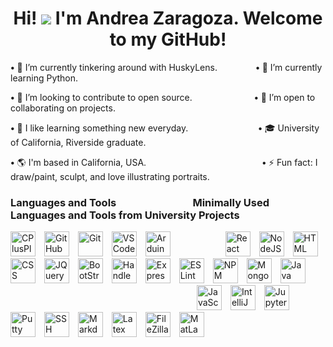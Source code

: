 <!--
**AndreaZaragoza/AndreaZaragoza** is a ✨ _special_ ✨ repository because its `README.md` (this file) appears on your GitHub profile.

Here are some ideas to get you started:

- 🔭 I’m currently working on ...
- 🌱 I’m currently learning ...
- 👯 I’m looking to collaborate on ...
- 🤔 I’m looking for help with ...
- 💬 Ask me about ...
- 📫 How to reach me: ...
- 😄 Pronouns: ...
- ⚡ Fun fact: ...
-->

<h1 align="center">Hi! <img src="https://user-images.githubusercontent.com/18350557/176309783-0785949b-9127-417c-8b55-ab5a4333674e.gif" /> I'm Andrea Zaragoza. Welcome to my GitHub!</h1>

**•** 🚀 I’m currently tinkering around with HuskyLens. &ensp;&thinsp;&ensp;&thinsp;&ensp;&thinsp;&ensp;&thinsp;&ensp;&thinsp;&ensp;&thinsp;**•** 🌱 I’m currently learning Python.
<br />

**•** 👯 I’m looking to contribute to open source. &ensp;&thinsp;&ensp;&thinsp;&ensp;&thinsp;&ensp;&thinsp;&ensp;&thinsp;&ensp;&thinsp;&ensp;&thinsp;&ensp;&thinsp;&ensp;&thinsp;&ensp;&thinsp;**•** 🤝 I’m open to collaborating on projects.
<br />

**•** 📝 I like learning something new everyday.&ensp;&thinsp;&ensp;&thinsp;&ensp;&thinsp;&ensp;&thinsp;&ensp;&thinsp;&ensp;&thinsp;&ensp;&thinsp;&ensp;&thinsp;&ensp;&thinsp;&ensp;&thinsp;&ensp;&thinsp;&ensp;**•** 🎓 University of California, Riverside graduate.
<br />

**•** 🌎 I'm based in California, USA. &ensp;&thinsp;&ensp;&thinsp;&ensp;&thinsp;&ensp;&thinsp;&ensp;&thinsp;&ensp;&thinsp;&ensp;&thinsp;&ensp;&thinsp;&ensp;&thinsp;&ensp;&thinsp;&ensp;&thinsp;&ensp;&thinsp;&ensp;&thinsp;&ensp;&thinsp;&ensp;&thinsp;&ensp;&thinsp;&ensp;&thinsp;&ensp;&thinsp;&ensp;&thinsp;**•** ⚡ Fun fact: I draw/paint, sculpt, and love illustrating portraits.
<br />

### Languages and Tools &ensp;&thinsp;&ensp;&thinsp;&ensp;&thinsp;&ensp;&thinsp;&ensp;&thinsp;&ensp;&thinsp;&ensp;&thinsp;&ensp;&thinsp;&ensp;&thinsp;&ensp;&thinsp;&ensp;&thinsp;Minimally Used Languages and Tools from University Projects

<p>
  <img alt="CPlusPlus" width="40px" style="padding-right:10px;" src="https://cdn.jsdelivr.net/gh/devicons/devicon/icons/cplusplus/cplusplus-plain.svg" />        
  <img alt="GitHub" width="40px" style="padding-right:10px;" src="https://cdn.jsdelivr.net/gh/devicons/devicon/icons/github/github-original.svg" />
  <img alt="Git" width="40px" style="padding-right:10px;" src="https://cdn.jsdelivr.net/gh/devicons/devicon/icons/git/git-original.svg" />
  <img alt="VSCode" width="40px" style="padding-right:10px;"src="https://cdn.jsdelivr.net/gh/devicons/devicon/icons/vscode/vscode-original.svg" />
  <img alt="Arduino" width="40px" style="padding-right:10px;" src="https://cdn.jsdelivr.net/gh/devicons/devicon/icons/arduino/arduino-original.svg" />
  &emsp;&emsp;&emsp;&emsp;&emsp;
  <img alt="React" width="40px" style="padding-right:10px;" src="https://cdn.jsdelivr.net/gh/devicons/devicon/icons/react/react-original.svg" />
  <img alt="NodeJS" width="40px" style="padding-right:10px;" src="https://cdn.jsdelivr.net/gh/devicons/devicon/icons/nodejs/nodejs-original.svg" />
  <img alt="HTML" width="40px" style="padding-right:10px;" src="https://cdn.jsdelivr.net/gh/devicons/devicon/icons/html5/html5-plain.svg" />
  <img alt="CSS" width="40px" style="padding-right:10px;" src="https://cdn.jsdelivr.net/gh/devicons/devicon/icons/css3/css3-plain.svg" />
  <img alt="JQuery" width="40px" style="padding-right:10px;" src="https://cdn.jsdelivr.net/gh/devicons/devicon/icons/jquery/jquery-plain-wordmark.svg" />
  <img alt="BootStrap" width="40px" style="padding-right:10px;" src="https://cdn.jsdelivr.net/gh/devicons/devicon/icons/bootstrap/bootstrap-plain.svg" />
  <img alt="Handlebars" width="40px" style="padding-right:10px;" src="https://cdn.jsdelivr.net/gh/devicons/devicon/icons/handlebars/handlebars-original.svg" />
  <img alt="Express" width="40px" style="padding-right:10px;" src="https://cdn.jsdelivr.net/gh/devicons/devicon/icons/express/express-original.svg" />
  <img alt="ESLint" width="40px" style="padding-right:10px;" src="https://cdn.jsdelivr.net/gh/devicons/devicon/icons/eslint/eslint-original-wordmark.svg" />
  <img alt="NPM" width="40px" style="padding-right:10px;" src="https://cdn.jsdelivr.net/gh/devicons/devicon/icons/npm/npm-original-wordmark.svg" />
  <img alt="MongoDB" width="40px" style="padding-right:10px;" src="https://cdn.jsdelivr.net/gh/devicons/devicon/icons/mongodb/mongodb-original.svg" />
  <img alt="Java" width="40px" style="padding-right:10px;" src="https://cdn.jsdelivr.net/gh/devicons/devicon/icons/java/java-original.svg" />
  &emsp;&emsp;&emsp;&emsp;&emsp;&emsp;&emsp;&emsp;&emsp;&emsp;&emsp;&emsp;&emsp;&emsp;&emsp;&emsp;&emsp;&emsp;&emsp;&emsp;&emsp;
  <img alt="JavaScript" width="40px" style="padding-right:10px;" src="https://cdn.jsdelivr.net/gh/devicons/devicon/icons/javascript/javascript-plain.svg" />
  <img alt="IntelliJ" width="40px" style="padding-right:10px;" src="https://cdn.jsdelivr.net/gh/devicons/devicon/icons/intellij/intellij-original.svg" />
  <img alt="Jupyter" width="40px" style="padding-right:10px;" src="https://cdn.jsdelivr.net/gh/devicons/devicon/icons/jupyter/jupyter-original.svg" />
  <img alt="Putty" width="40px" style="padding-right:10px;" src="https://cdn.jsdelivr.net/gh/devicons/devicon/icons/putty/putty-plain.svg" />
  <img alt="SSH" width="40px" style="padding-right:10px;" src="https://cdn.jsdelivr.net/gh/devicons/devicon/icons/ssh/ssh-original-wordmark.svg" />
  <img alt="Markdown" width="40px" style="padding-right:10px;" src="https://cdn.jsdelivr.net/gh/devicons/devicon/icons/markdown/markdown-original.svg" />
  <img alt="Latex" width="40px" style="padding-right:10px;" src="https://cdn.jsdelivr.net/gh/devicons/devicon/icons/latex/latex-original.svg" />
  <img alt="FileZilla" width="40px" style="padding-right:10px;" src="https://cdn.jsdelivr.net/gh/devicons/devicon/icons/filezilla/filezilla-plain.svg" />
  <img alt="MatLab" width="40px" style="padding-right:10px;" src="https://cdn.jsdelivr.net/gh/devicons/devicon/icons/matlab/matlab-line.svg" />     
</p>


<!--
### My GitHub Stats

| <a href="http://www.github.com/AndreaZaragoza"><img src="https://github-readme-stats.vercel.app/api?username=AndreaZaragoza&show_icons=true&count_private=true&title_color=585858&text_color=989898&icon_color=585858&bg_color=EB545400&hide_border=true&include_all_commits=true&text_bold=true" alt="AndreaZaragoza's GitHub stats" /></a> | <a href="http://www.github.com/AndreaZaragoza"><img src="https://github-readme-streak-stats.herokuapp.com/?user=AndreaZaragoza&stroke=64748B&background=EB545400&ring=585858&fire=585858&currStreakNum=989898&currStreakLabel=585858&sideNums=989898&sideLabels=989898&dates=989898&hide_border=true&text_bold=true" /></a> |
|----------------------------------------------------------------|------------------------------------------------------------------------|

<br />

<div align="center">
  <a href="http://www.github.com/AndreaZaragoza"><img src="https://github-readme-activity-graph.cyclic.app/graph?username=AndreaZaragoza&bg_color=EB545400&color=989898&line=585858&point=989898&area_color=181824&area=true&hide_border=true&custom_title=GitHub%20Commits%20Graph" alt="GitHub Commits Graph" /></a>
  <!--
  <a href="https://github.com/AndreaZaragoza" align="left"><img src="https://github-readme-stats.vercel.app/api/top-langs/?username=AndreaZaragoza&langs_count=10&title_color=64748b&text_color=ffffff&icon_color=64748b&bg_color=EB545400&hide_border=true&locale=en&custom_title=Top%20%Languages" alt="Top Languages" /></a>
-->
 </div>
